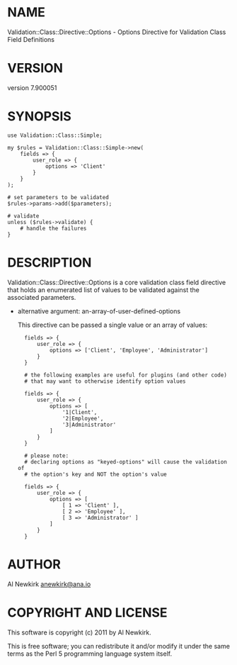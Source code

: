 # NAME

Validation::Class::Directive::Options - Options Directive for Validation Class Field Definitions

# VERSION

version 7.900051

# SYNOPSIS

    use Validation::Class::Simple;

    my $rules = Validation::Class::Simple->new(
        fields => {
            user_role => {
                options => 'Client'
            }
        }
    );

    # set parameters to be validated
    $rules->params->add($parameters);

    # validate
    unless ($rules->validate) {
        # handle the failures
    }

# DESCRIPTION

Validation::Class::Directive::Options is a core validation class field directive
that holds an enumerated list of values to be validated against the associated
parameters.

- alternative argument: an-array-of-user-defined-options

    This directive can be passed a single value or an array of values:

        fields => {
            user_role => {
                options => ['Client', 'Employee', 'Administrator']
            }
        }

        # the following examples are useful for plugins (and other code)
        # that may want to otherwise identify option values

        fields => {
            user_role => {
                options => [
                    '1|Client',
                    '2|Employee',
                    '3|Administrator'
                ]
            }
        }

        # please note:
        # declaring options as "keyed-options" will cause the validation of
        # the option's key and NOT the option's value

        fields => {
            user_role => {
                options => [
                    [ 1 => 'Client' ],
                    [ 2 => 'Employee' ],
                    [ 3 => 'Administrator' ]
                ]
            }
        }

# AUTHOR

Al Newkirk <anewkirk@ana.io>

# COPYRIGHT AND LICENSE

This software is copyright (c) 2011 by Al Newkirk.

This is free software; you can redistribute it and/or modify it under
the same terms as the Perl 5 programming language system itself.
